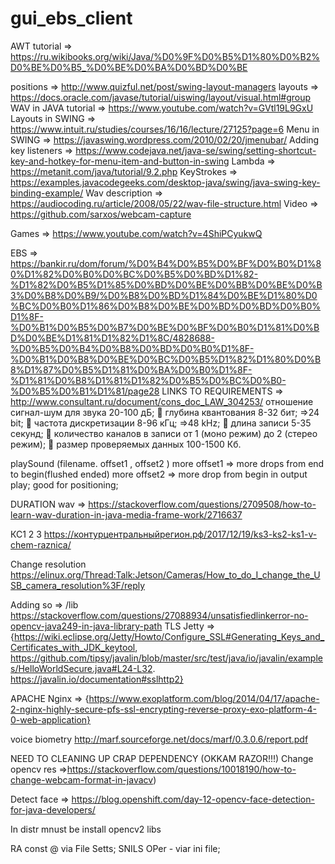 # gui_ebs_client


AWT tutorial  =>    https://ru.wikibooks.org/wiki/Java/%D0%9F%D0%B5%D1%80%D0%B2%D0%BE%D0%B5_%D0%BE%D0%BA%D0%BD%D0%BE

positions => http://www.quizful.net/post/swing-layout-managers
layouts => https://docs.oracle.com/javase/tutorial/uiswing/layout/visual.html#group
WAV in JAVA tutorial => https://www.youtube.com/watch?v=GVtl19L9GxU
Layouts in SWING => https://www.intuit.ru/studies/courses/16/16/lecture/27125?page=6
Menu in SWING => https://javaswing.wordpress.com/2010/02/20/jmenubar/
Adding key listeners => https://www.codejava.net/java-se/swing/setting-shortcut-key-and-hotkey-for-menu-item-and-button-in-swing
Lambda => https://metanit.com/java/tutorial/9.2.php
KeyStrokes => https://examples.javacodegeeks.com/desktop-java/swing/java-swing-key-binding-example/
Wav description => https://audiocoding.ru/article/2008/05/22/wav-file-structure.html
Video => https://github.com/sarxos/webcam-capture

Games => https://www.youtube.com/watch?v=4ShiPCyukwQ


EBS => https://bankir.ru/dom/forum/%D0%B4%D0%B5%D0%BF%D0%B0%D1%80%D1%82%D0%B0%D0%BC%D0%B5%D0%BD%D1%82-%D1%82%D0%B5%D1%85%D0%BD%D0%BE%D0%BB%D0%BE%D0%B3%D0%B8%D0%B9/%D0%B8%D0%BD%D1%84%D0%BE%D1%80%D0%BC%D0%B0%D1%86%D0%B8%D0%BE%D0%BD%D0%BD%D0%B0%D1%8F-%D0%B1%D0%B5%D0%B7%D0%BE%D0%BF%D0%B0%D1%81%D0%BD%D0%BE%D1%81%D1%82%D1%8C/4828688-%D0%B5%D0%B4%D0%B8%D0%BD%D0%B0%D1%8F-%D0%B1%D0%B8%D0%BE%D0%BC%D0%B5%D1%82%D1%80%D0%B8%D1%87%D0%B5%D1%81%D0%BA%D0%B0%D1%8F-%D1%81%D0%B8%D1%81%D1%82%D0%B5%D0%BC%D0%B0-%D0%B5%D0%B1%D1%81/page28
LINKS TO REQUIREMENTS => http://www.consultant.ru/document/cons_doc_LAW_304253/
отношение сигнал-шум для звука 20-100 дБ;
 глубина квантования 8-32 бит;  =>24 bit;
 частота дискретизации 8-96 кГц;   =>48 kHz;
 длина записи 5-35 секунд;
 количество каналов в записи от 1 (моно режим) до 2 (стерео режим);
 размер проверяемых данных 100-1500 Кб.


playSound (filename. offset1 , offset2 )
more offset1 => more drops from end to begin(flushed ended)
more offset2 => more drop from begin in output play; good for positioning;

DURATION wav => https://stackoverflow.com/questions/2709508/how-to-learn-wav-duration-in-java-media-frame-work/2716637

КС1 2 3 https://контурцентральныйрегион.рф/2017/12/19/ks3-ks2-ks1-v-chem-raznica/

Change resolution  https://elinux.org/Thread:Talk:Jetson/Cameras/How_to_do_I_change_the_USB_camera_resolution%3F/reply

Adding so => /lib  https://stackoverflow.com/questions/27088934/unsatisfiedlinkerror-no-opencv-java249-in-java-library-path
TLS Jetty => {https://wiki.eclipse.org/Jetty/Howto/Configure_SSL#Generating_Keys_and_Certificates_with_JDK_keytool,
        https://github.com/tipsy/javalin/blob/master/src/test/java/io/javalin/examples/HelloWorldSecure.java#L24-L32.
        https://javalin.io/documentation#sslhttp2}
        
APACHE Nginx => {https://www.exoplatform.com/blog/2014/04/17/apache-2-nginx-highly-secure-pfs-ssl-encrypting-reverse-proxy-exo-platform-4-0-web-application}

voice biometry
http://marf.sourceforge.net/docs/marf/0.3.0.6/report.pdf

NEED TO CLEANING UP CRAP DEPENDENCY (OKKAM RAZOR!!!)
Change opencv res =>https://stackoverflow.com/questions/10018190/how-to-change-webcam-format-in-javacv)


Detect face => https://blog.openshift.com/day-12-opencv-face-detection-for-java-developers/


In distr mnust be install opencv2 libs


RA const @ via File Setts;
SNILS OPer - viar ini file;